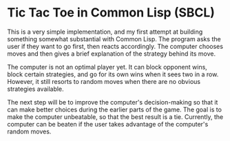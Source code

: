# Tic Tac Toe in Common Lisp (SBCL)

This is a very simple implementation, and my first attempt at building something somewhat substantial with Common Lisp. The program asks the user if they want to go first, then reacts accordingly. The computer chooses moves and then gives a brief explanation of the strategy behind its move. 

The computer is not an optimal player yet. It can block opponent wins, block certain strategies, and go for its own wins when it sees two in a row. However, it still resorts to random moves when there are no obvious strategies available.

The next step will be to improve the computer's decision-making so that it can make better choices during the earlier parts of the game. The goal is to make the computer unbeatable, so that the best result is a tie. Currently, the computer can be beaten if the user takes advantage of the computer's random moves.
